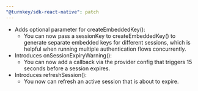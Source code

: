 ```yaml
---
"@turnkey/sdk-react-native": patch
---
```


- Adds optional parameter for createEmbeddedKey():
  - You can now pass a sessionKey to createEmbeddedKey() to generate separate embedded keys for different sessions, which is helpful when running multiple authentication flows concurrently.
- Introduces onSessionExpiryWarning():
  - You can now add a callback via the provider config that triggers 15 seconds before a session expires.
- Introduces refreshSession():
  - You now can refresh an active session that is about to expire.
